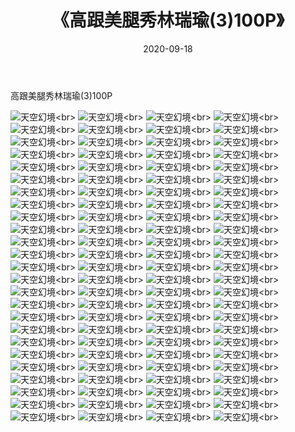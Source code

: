 ﻿---
layout: post
title: 《高跟美腿秀林瑞瑜(3)100P》
date: 2020-09-18
img: http://photo.orgx.cf/性感/2020/高跟美腿秀林瑞瑜(3)100P/000.jpg
tags: [美女,性感,泳衣]
---

高跟美腿秀林瑞瑜(3)100P



![天空幻境](http://photo.orgx.cf/性感/2020/高跟美腿秀林瑞瑜(3)100P/001.jpg''天空幻境'')<br>
![天空幻境](http://photo.orgx.cf/性感/2020/高跟美腿秀林瑞瑜(3)100P/002.jpg''天空幻境'')<br>
![天空幻境](http://photo.orgx.cf/性感/2020/高跟美腿秀林瑞瑜(3)100P/003.jpg''天空幻境'')<br>
![天空幻境](http://photo.orgx.cf/性感/2020/高跟美腿秀林瑞瑜(3)100P/004.jpg''天空幻境'')<br>
![天空幻境](http://photo.orgx.cf/性感/2020/高跟美腿秀林瑞瑜(3)100P/005.jpg''天空幻境'')<br>
![天空幻境](http://photo.orgx.cf/性感/2020/高跟美腿秀林瑞瑜(3)100P/006.jpg''天空幻境'')<br>
![天空幻境](http://photo.orgx.cf/性感/2020/高跟美腿秀林瑞瑜(3)100P/007.jpg''天空幻境'')<br>
![天空幻境](http://photo.orgx.cf/性感/2020/高跟美腿秀林瑞瑜(3)100P/008.jpg''天空幻境'')<br>
![天空幻境](http://photo.orgx.cf/性感/2020/高跟美腿秀林瑞瑜(3)100P/009.jpg''天空幻境'')<br>
![天空幻境](http://photo.orgx.cf/性感/2020/高跟美腿秀林瑞瑜(3)100P/010.jpg''天空幻境'')<br>
![天空幻境](http://photo.orgx.cf/性感/2020/高跟美腿秀林瑞瑜(3)100P/011.jpg''天空幻境'')<br>
![天空幻境](http://photo.orgx.cf/性感/2020/高跟美腿秀林瑞瑜(3)100P/012.jpg''天空幻境'')<br>
![天空幻境](http://photo.orgx.cf/性感/2020/高跟美腿秀林瑞瑜(3)100P/013.jpg''天空幻境'')<br>
![天空幻境](http://photo.orgx.cf/性感/2020/高跟美腿秀林瑞瑜(3)100P/014.jpg''天空幻境'')<br>
![天空幻境](http://photo.orgx.cf/性感/2020/高跟美腿秀林瑞瑜(3)100P/015.jpg''天空幻境'')<br>
![天空幻境](http://photo.orgx.cf/性感/2020/高跟美腿秀林瑞瑜(3)100P/016.jpg''天空幻境'')<br>
![天空幻境](http://photo.orgx.cf/性感/2020/高跟美腿秀林瑞瑜(3)100P/017.jpg''天空幻境'')<br>
![天空幻境](http://photo.orgx.cf/性感/2020/高跟美腿秀林瑞瑜(3)100P/018.jpg''天空幻境'')<br>
![天空幻境](http://photo.orgx.cf/性感/2020/高跟美腿秀林瑞瑜(3)100P/019.jpg''天空幻境'')<br>
![天空幻境](http://photo.orgx.cf/性感/2020/高跟美腿秀林瑞瑜(3)100P/020.jpg''天空幻境'')<br>
![天空幻境](http://photo.orgx.cf/性感/2020/高跟美腿秀林瑞瑜(3)100P/021.jpg''天空幻境'')<br>
![天空幻境](http://photo.orgx.cf/性感/2020/高跟美腿秀林瑞瑜(3)100P/022.jpg''天空幻境'')<br>
![天空幻境](http://photo.orgx.cf/性感/2020/高跟美腿秀林瑞瑜(3)100P/023.jpg''天空幻境'')<br>
![天空幻境](http://photo.orgx.cf/性感/2020/高跟美腿秀林瑞瑜(3)100P/024.jpg''天空幻境'')<br>
![天空幻境](http://photo.orgx.cf/性感/2020/高跟美腿秀林瑞瑜(3)100P/025.jpg''天空幻境'')<br>
![天空幻境](http://photo.orgx.cf/性感/2020/高跟美腿秀林瑞瑜(3)100P/026.jpg''天空幻境'')<br>
![天空幻境](http://photo.orgx.cf/性感/2020/高跟美腿秀林瑞瑜(3)100P/027.jpg''天空幻境'')<br>
![天空幻境](http://photo.orgx.cf/性感/2020/高跟美腿秀林瑞瑜(3)100P/028.jpg''天空幻境'')<br>
![天空幻境](http://photo.orgx.cf/性感/2020/高跟美腿秀林瑞瑜(3)100P/029.jpg''天空幻境'')<br>
![天空幻境](http://photo.orgx.cf/性感/2020/高跟美腿秀林瑞瑜(3)100P/030.jpg''天空幻境'')<br>
![天空幻境](http://photo.orgx.cf/性感/2020/高跟美腿秀林瑞瑜(3)100P/031.jpg''天空幻境'')<br>
![天空幻境](http://photo.orgx.cf/性感/2020/高跟美腿秀林瑞瑜(3)100P/032.jpg''天空幻境'')<br>
![天空幻境](http://photo.orgx.cf/性感/2020/高跟美腿秀林瑞瑜(3)100P/033.jpg''天空幻境'')<br>
![天空幻境](http://photo.orgx.cf/性感/2020/高跟美腿秀林瑞瑜(3)100P/034.jpg''天空幻境'')<br>
![天空幻境](http://photo.orgx.cf/性感/2020/高跟美腿秀林瑞瑜(3)100P/035.jpg''天空幻境'')<br>
![天空幻境](http://photo.orgx.cf/性感/2020/高跟美腿秀林瑞瑜(3)100P/036.jpg''天空幻境'')<br>
![天空幻境](http://photo.orgx.cf/性感/2020/高跟美腿秀林瑞瑜(3)100P/037.jpg''天空幻境'')<br>
![天空幻境](http://photo.orgx.cf/性感/2020/高跟美腿秀林瑞瑜(3)100P/038.jpg''天空幻境'')<br>
![天空幻境](http://photo.orgx.cf/性感/2020/高跟美腿秀林瑞瑜(3)100P/039.jpg''天空幻境'')<br>
![天空幻境](http://photo.orgx.cf/性感/2020/高跟美腿秀林瑞瑜(3)100P/040.jpg''天空幻境'')<br>
![天空幻境](http://photo.orgx.cf/性感/2020/高跟美腿秀林瑞瑜(3)100P/041.jpg''天空幻境'')<br>
![天空幻境](http://photo.orgx.cf/性感/2020/高跟美腿秀林瑞瑜(3)100P/042.jpg''天空幻境'')<br>
![天空幻境](http://photo.orgx.cf/性感/2020/高跟美腿秀林瑞瑜(3)100P/043.jpg''天空幻境'')<br>
![天空幻境](http://photo.orgx.cf/性感/2020/高跟美腿秀林瑞瑜(3)100P/044.jpg''天空幻境'')<br>
![天空幻境](http://photo.orgx.cf/性感/2020/高跟美腿秀林瑞瑜(3)100P/045.jpg''天空幻境'')<br>
![天空幻境](http://photo.orgx.cf/性感/2020/高跟美腿秀林瑞瑜(3)100P/046.jpg''天空幻境'')<br>
![天空幻境](http://photo.orgx.cf/性感/2020/高跟美腿秀林瑞瑜(3)100P/047.jpg''天空幻境'')<br>
![天空幻境](http://photo.orgx.cf/性感/2020/高跟美腿秀林瑞瑜(3)100P/048.jpg''天空幻境'')<br>
![天空幻境](http://photo.orgx.cf/性感/2020/高跟美腿秀林瑞瑜(3)100P/049.jpg''天空幻境'')<br>
![天空幻境](http://photo.orgx.cf/性感/2020/高跟美腿秀林瑞瑜(3)100P/050.jpg''天空幻境'')<br>
![天空幻境](http://photo.orgx.cf/性感/2020/高跟美腿秀林瑞瑜(3)100P/051.jpg''天空幻境'')<br>
![天空幻境](http://photo.orgx.cf/性感/2020/高跟美腿秀林瑞瑜(3)100P/052.jpg''天空幻境'')<br>
![天空幻境](http://photo.orgx.cf/性感/2020/高跟美腿秀林瑞瑜(3)100P/053.jpg''天空幻境'')<br>
![天空幻境](http://photo.orgx.cf/性感/2020/高跟美腿秀林瑞瑜(3)100P/054.jpg''天空幻境'')<br>
![天空幻境](http://photo.orgx.cf/性感/2020/高跟美腿秀林瑞瑜(3)100P/055.jpg''天空幻境'')<br>
![天空幻境](http://photo.orgx.cf/性感/2020/高跟美腿秀林瑞瑜(3)100P/056.jpg''天空幻境'')<br>
![天空幻境](http://photo.orgx.cf/性感/2020/高跟美腿秀林瑞瑜(3)100P/057.jpg''天空幻境'')<br>
![天空幻境](http://photo.orgx.cf/性感/2020/高跟美腿秀林瑞瑜(3)100P/058.jpg''天空幻境'')<br>
![天空幻境](http://photo.orgx.cf/性感/2020/高跟美腿秀林瑞瑜(3)100P/059.jpg''天空幻境'')<br>
![天空幻境](http://photo.orgx.cf/性感/2020/高跟美腿秀林瑞瑜(3)100P/060.jpg''天空幻境'')<br>
![天空幻境](http://photo.orgx.cf/性感/2020/高跟美腿秀林瑞瑜(3)100P/061.jpg''天空幻境'')<br>
![天空幻境](http://photo.orgx.cf/性感/2020/高跟美腿秀林瑞瑜(3)100P/062.jpg''天空幻境'')<br>
![天空幻境](http://photo.orgx.cf/性感/2020/高跟美腿秀林瑞瑜(3)100P/063.jpg''天空幻境'')<br>
![天空幻境](http://photo.orgx.cf/性感/2020/高跟美腿秀林瑞瑜(3)100P/064.jpg''天空幻境'')<br>
![天空幻境](http://photo.orgx.cf/性感/2020/高跟美腿秀林瑞瑜(3)100P/065.jpg''天空幻境'')<br>
![天空幻境](http://photo.orgx.cf/性感/2020/高跟美腿秀林瑞瑜(3)100P/066.jpg''天空幻境'')<br>
![天空幻境](http://photo.orgx.cf/性感/2020/高跟美腿秀林瑞瑜(3)100P/067.jpg''天空幻境'')<br>
![天空幻境](http://photo.orgx.cf/性感/2020/高跟美腿秀林瑞瑜(3)100P/068.jpg''天空幻境'')<br>
![天空幻境](http://photo.orgx.cf/性感/2020/高跟美腿秀林瑞瑜(3)100P/069.jpg''天空幻境'')<br>
![天空幻境](http://photo.orgx.cf/性感/2020/高跟美腿秀林瑞瑜(3)100P/070.jpg''天空幻境'')<br>
![天空幻境](http://photo.orgx.cf/性感/2020/高跟美腿秀林瑞瑜(3)100P/071.jpg''天空幻境'')<br>
![天空幻境](http://photo.orgx.cf/性感/2020/高跟美腿秀林瑞瑜(3)100P/072.jpg''天空幻境'')<br>
![天空幻境](http://photo.orgx.cf/性感/2020/高跟美腿秀林瑞瑜(3)100P/073.jpg''天空幻境'')<br>
![天空幻境](http://photo.orgx.cf/性感/2020/高跟美腿秀林瑞瑜(3)100P/074.jpg''天空幻境'')<br>
![天空幻境](http://photo.orgx.cf/性感/2020/高跟美腿秀林瑞瑜(3)100P/075.jpg''天空幻境'')<br>
![天空幻境](http://photo.orgx.cf/性感/2020/高跟美腿秀林瑞瑜(3)100P/076.jpg''天空幻境'')<br>
![天空幻境](http://photo.orgx.cf/性感/2020/高跟美腿秀林瑞瑜(3)100P/077.jpg''天空幻境'')<br>
![天空幻境](http://photo.orgx.cf/性感/2020/高跟美腿秀林瑞瑜(3)100P/078.jpg''天空幻境'')<br>
![天空幻境](http://photo.orgx.cf/性感/2020/高跟美腿秀林瑞瑜(3)100P/079.jpg''天空幻境'')<br>
![天空幻境](http://photo.orgx.cf/性感/2020/高跟美腿秀林瑞瑜(3)100P/080.jpg''天空幻境'')<br>
![天空幻境](http://photo.orgx.cf/性感/2020/高跟美腿秀林瑞瑜(3)100P/081.jpg''天空幻境'')<br>
![天空幻境](http://photo.orgx.cf/性感/2020/高跟美腿秀林瑞瑜(3)100P/082.jpg''天空幻境'')<br>
![天空幻境](http://photo.orgx.cf/性感/2020/高跟美腿秀林瑞瑜(3)100P/083.jpg''天空幻境'')<br>
![天空幻境](http://photo.orgx.cf/性感/2020/高跟美腿秀林瑞瑜(3)100P/084.jpg''天空幻境'')<br>
![天空幻境](http://photo.orgx.cf/性感/2020/高跟美腿秀林瑞瑜(3)100P/085.jpg''天空幻境'')<br>
![天空幻境](http://photo.orgx.cf/性感/2020/高跟美腿秀林瑞瑜(3)100P/086.jpg''天空幻境'')<br>
![天空幻境](http://photo.orgx.cf/性感/2020/高跟美腿秀林瑞瑜(3)100P/087.jpg''天空幻境'')<br>
![天空幻境](http://photo.orgx.cf/性感/2020/高跟美腿秀林瑞瑜(3)100P/088.jpg''天空幻境'')<br>
![天空幻境](http://photo.orgx.cf/性感/2020/高跟美腿秀林瑞瑜(3)100P/089.jpg''天空幻境'')<br>
![天空幻境](http://photo.orgx.cf/性感/2020/高跟美腿秀林瑞瑜(3)100P/090.jpg''天空幻境'')<br>
![天空幻境](http://photo.orgx.cf/性感/2020/高跟美腿秀林瑞瑜(3)100P/091.jpg''天空幻境'')<br>
![天空幻境](http://photo.orgx.cf/性感/2020/高跟美腿秀林瑞瑜(3)100P/092.jpg''天空幻境'')<br>
![天空幻境](http://photo.orgx.cf/性感/2020/高跟美腿秀林瑞瑜(3)100P/093.jpg''天空幻境'')<br>
![天空幻境](http://photo.orgx.cf/性感/2020/高跟美腿秀林瑞瑜(3)100P/094.jpg''天空幻境'')<br>
![天空幻境](http://photo.orgx.cf/性感/2020/高跟美腿秀林瑞瑜(3)100P/095.jpg''天空幻境'')<br>
![天空幻境](http://photo.orgx.cf/性感/2020/高跟美腿秀林瑞瑜(3)100P/096.jpg''天空幻境'')<br>
![天空幻境](http://photo.orgx.cf/性感/2020/高跟美腿秀林瑞瑜(3)100P/097.jpg''天空幻境'')<br>
![天空幻境](http://photo.orgx.cf/性感/2020/高跟美腿秀林瑞瑜(3)100P/098.jpg''天空幻境'')<br>
![天空幻境](http://photo.orgx.cf/性感/2020/高跟美腿秀林瑞瑜(3)100P/099.jpg''天空幻境'')<br>
![天空幻境](http://photo.orgx.cf/性感/2020/高跟美腿秀林瑞瑜(3)100P/100.jpg''天空幻境'')<br>